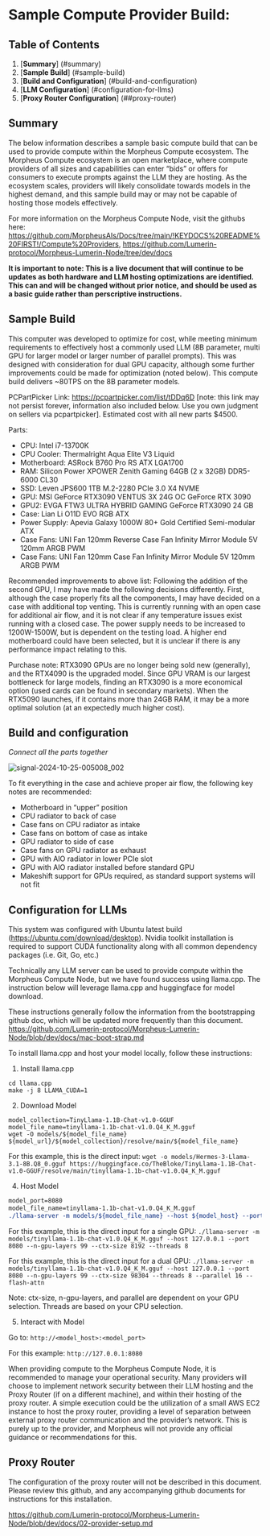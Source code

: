 # Sample Compute Provider Build:

## Table of Contents
1. [**Summary**] (#summary)
2. [**Sample Build**] (#sample-build)
3. [**Build and Configuration**] (#build-and-configuration)
4. [**LLM Configuration**] (#configuration-for-llms)
5. [**Proxy Router Configuration**] (##proxy-router)

## Summary

The below information describes a sample basic compute build that can be used to provide compute within the Morpheus Compute ecosystem. The Morpheus Compute ecosystem is an open marketplace, where compute providers of all sizes and capabilities can enter “bids” or offers for consumers to execute prompts against the LLM they are hosting. As the ecosystem scales, providers will likely consolidate towards models in the highest demand, and this sample build may or may not be capable of hosting those models effectively. 

For more information on the Morpheus Compute Node, visit the githubs here: https://github.com/MorpheusAIs/Docs/tree/main/!KEYDOCS%20README%20FIRST!/Compute%20Providers, https://github.com/Lumerin-protocol/Morpheus-Lumerin-Node/tree/dev/docs

**It is important to note: This is a live document that will continue to be updates as both hardware and LLM hosting optimizations are identified. This can and will be changed without prior notice, and should be used as a basic guide rather than perscriptive instructions.**


## Sample Build

This computer was developed to optimize for cost, while meeting minimum requirements to effectively host a commonly used LLM (8B parameter, multi GPU for larger model or larger number of parallel prompts). This was designed with consideration for dual GPU capacity, although some further improvements could be made for optimization (noted below). This compute build delivers ~80TPS on the 8B parameter models. 

PCPartPicker Link: https://pcpartpicker.com/list/tDDq6D [note: this link may not persist forever, information also included below. Use you own judgment on sellers via pcpartpicker]. Estimated cost with all new parts $4500. 

Parts:
* CPU: Intel i7-13700K 
* CPU Cooler: Thermalright Aqua Elite V3 Liquid
* Motherboard: ASRock B760 Pro RS ATX LGA1700
* RAM: Silicon Power XPOWER Zenith Gaming 64GB (2 x 32GB) DDR5-6000 CL30
* SSD: Leven JPS600 1TB M.2-2280 PCIe 3.0 X4 NVME
* GPU: MSI GeForce RTX3090 VENTUS 3X 24G OC GeForce RTX 3090
* GPU2: EVGA FTW3 ULTRA HYBRID GAMING GeForce RTX3090 24 GB
* Case: Lian Li O11D EVO RGB ATX
* Power Supply: Apevia Galaxy 1000W 80+ Gold Certified Semi-modular ATX
* Case Fans: UNI Fan 120mm Reverse Case Fan Infinity Mirror Module 5V 120mm ARGB PWM
* Case Fans: UNI Fan 120mm Case Fan Infinity Mirror Module 5V 120mm ARGB PWM

Recommended improvements to above list: Following the addition of the second GPU, I may have made the following decisions differently. First, although the case properly fits all the components, I may have decided on a case with additional top venting. This is currently running with an open case for additional air flow, and it is not clear if any temperature issues exist running with a closed case. The power supply needs to be increased to 1200W-1500W, but is dependent on the testing load. A higher end motherboard could have been selected, but it is unclear if there is any performance impact relating to this. 

Purchase note: RTX3090 GPUs are no longer being sold new (generally), and the RTX4090 is the upgraded model. Since GPU VRAM is our largest bottleneck for large models, finding an RTX3090 is a more economical option (used cards can be found in secondary markets). When the RTX5090 launches, if it contains more than 24GB RAM, it may be a more optimal solution (at an expectedly much higher cost). 

## Build and configuration
_Connect all the parts together_

![signal-2024-10-25-005008_002](https://github.com/user-attachments/assets/afca6e73-a0f4-4ff7-aa45-b7f4e30d0386)


To fit everything in the case and achieve proper air flow, the following key notes are recommended:
* Motherboard in “upper” position
* CPU radiator to back of case
* Case fans on CPU radiator as intake
* Case fans on bottom of case as intake
* GPU radiator to side of case
* Case fans on GPU radiator as exhaust
* GPU with AIO radiator in lower PCIe slot
* GPU with AIO radiator installed before standard GPU
* Makeshift support for GPUs required, as standard support systems will not fit

## Configuration for LLMs 
This system was configured with Ubuntu latest build (https://ubuntu.com/download/desktop). Nvidia toolkit installation is required to support CUDA functionality along with all common dependency packages (i.e. Git, Go, etc.)

Technically any LLM server can be used to provide compute within the Morpheus Compute Node, but we have found success using llama.cpp. The instruction below will leverage llama.cpp and huggingface for model download. 

These instructions generally follow the information from the bootstrapping github doc, which will be updated more frequently than this document. https://github.com/Lumerin-protocol/Morpheus-Lumerin-Node/blob/dev/docs/mac-boot-strap.md

To install llama.cpp and host your model locally, follow these instructions:

1) Install llama.cpp

```git clone https://github.com/ggerganov/llama.cpp.git
cd llama.cpp
make -j 8 LLAMA_CUDA=1
```

2) Download Model

```model_url=https://huggingface.co/TheBloke
model_collection=TinyLlama-1.1B-Chat-v1.0-GGUF
model_file_name=tinyllama-1.1b-chat-v1.0.Q4_K_M.gguf
wget -O models/${model_file_name} ${model_url}/${model_collection}/resolve/main/${model_file_name}
```

For this example, this is the direct input: 
```wget -o models/Hermes-3-Llama-3.1-8B.Q8_0.gguf https://huggingface.co/TheBloke/TinyLlama-1.1B-Chat-v1.0-GGUF/resolve/main/tinyllama-1.1b-chat-v1.0.Q4_K_M.gguf```

4) Host Model

```model_host=127.0.0.1
model_port=8080
model_file_name=tinyllama-1.1b-chat-v1.0.Q4_K_M.gguf
./llama-server -m models/${model_file_name} --host ${model_host} --port ${model_port} --n-gpu-layers 99 --ctx-size 8192 --threads 8
```

For this example, this is the direct input for a single GPU: ```./llama-server -m models/tinyllama-1.1b-chat-v1.0.Q4_K_M.gguf --host 127.0.0.1 --port 8080 --n-gpu-layers 99 --ctx-size 8192 --threads 8```

For this example, this is the direct input for a dual GPU: ```./llama-server -m models/tinyllama-1.1b-chat-v1.0.Q4_K_M.gguf --host 127.0.0.1 --port 8080 --n-gpu-layers 99 --ctx-size 98304 --threads 8 --parallel 16 --flash-attn```

Note: ctx-size, n-gpu-layers, and parallel are dependent on your GPU selection. Threads are based on your CPU selection. 

5) Interact with Model

Go to: ```http://<model_host>:<model_port>```

For this example: ```http://127.0.0.1:8080```

When providing compute to the Morpheus Compute Node, it is recommended to manage your operational security. Many providers will choose to implement network security between their LLM hosting and the Proxy Router (if on a different machine), and within their hosting of the proxy router. A simple execution could be the utilization of a small AWS EC2 instance to host the proxy router, providing a level of separation between external proxy router communication and the provider’s network. This is purely up to the provider, and Morpheus will not provide any official guidance or recommendations for this. 

## Proxy Router
The configuration of the proxy router will not be described in this document. Please review this github, and any accompanying github documents for instructions for this installation. 

https://github.com/Lumerin-protocol/Morpheus-Lumerin-Node/blob/dev/docs/02-provider-setup.md










